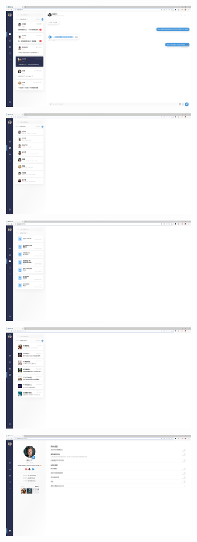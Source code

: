 ![](https://raw.githubusercontent.com/Okabe7777777/image-data/master/chat-ui/%E5%B1%8F%E5%B9%95%E6%88%AA%E5%9B%BE%202023-05-29%20002948.png?token=GHSAT0AAAAAACDGSXYKFWWLULC2DGSSW5PAZDTQRMQ)

![](https://raw.githubusercontent.com/Okabe7777777/image-data/master/chat-ui/%E5%B1%8F%E5%B9%95%E6%88%AA%E5%9B%BE%202023-05-29%20002959.png?token=GHSAT0AAAAAACDGSXYKIK2QRKVM25LRM5MIZDTQSIQ)

![](https://raw.githubusercontent.com/Okabe7777777/image-data/master/chat-ui/%E5%B1%8F%E5%B9%95%E6%88%AA%E5%9B%BE%202023-05-29%20003008.png?token=GHSAT0AAAAAACDGSXYK7H3IXUZMSUXXAL4CZDTQSTA)

![](https://raw.githubusercontent.com/Okabe7777777/image-data/master/chat-ui/%E5%B1%8F%E5%B9%95%E6%88%AA%E5%9B%BE%202023-05-29%20003016.png?token=GHSAT0AAAAAACDGSXYLMAV2MNQK4U6XZ5B4ZDTQS5Q)

![](https://raw.githubusercontent.com/Okabe7777777/image-data/master/chat-ui/%E5%B1%8F%E5%B9%95%E6%88%AA%E5%9B%BE%202023-05-29%20003026.png?token=GHSAT0AAAAAACDGSXYKOHLM4O26ETHFHO6IZDTQTGQ)
